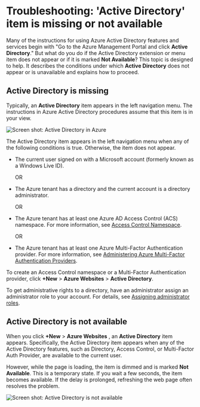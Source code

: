<properties
   pageTitle="Troubleshooting: 'Active Directory' item is missing or not available | Windows Azure "
   description="What to do when Active Directory menu item doesn't appear in the Azure Management Portal."
   services="active-directory"
   documentationCenter="na"
   authors="msmbaldwin"
   manager="mbaldwin"
   editor=""/>

<tags
	ms.service="active-directory"
	ms.date="08/24/2015"
	wacn.date=""/>

# Troubleshooting: 'Active Directory' item is missing or not available

Many of the instructions for using Azure Active Directory features and services begin with "Go to the Azure Management Portal and click **Active Directory**." But what do you do if the Active Directory extension or menu item does not appear or if it is marked **Not Available**? This topic is designed to help. It describes the conditions under which **Active Directory** does not appear or is unavailable and explains how to proceed.

## Active Directory is missing

Typically, an **Active Directory** item appears in the left navigation menu. The instructions in Azure Active Directory procedures assume that this item is in your view.

![Screen shot: Active Directory in Azure](./media/active-directory-troubleshooting/typical-view.png)

The Active Directory item appears in the left navigation menu when any of the following conditions is true. Otherwise, the item does not appear.

* The current user signed on with a Microsoft account (formerly known as a Windows Live ID).

    OR

* The Azure tenant has a directory and the current account is a directory administrator.

    OR

* The Azure tenant has at least one Azure AD Access Control (ACS) namespace. For more information, see [Access Control Namespace](https://msdn.microsoft.com/zh-cn/library/azure/gg185908.aspx).

    OR

* The Azure tenant has at least one Azure Multi-Factor Authentication provider. For more information, see [Administering Azure Multi-Factor Authentication Providers](multi-factor-authentication-get-started-cloud.md/creating-an-azure-multi-factor-auth-provider).

To create an Access Control namespace or a Multi-Factor Authentication provider, click **+New** > <!-- deleted by customization **App Services** --><!-- keep by customization: begin --> **Azure Websites** <!-- keep by customization: end --> > **Active Directory**.

To get administrative rights to a directory, have an administrator assign an administrator role to your account. For details, see [Assigning administrator roles](/documentation/articles/active-directory-assign-admin-roles).

## Active Directory is not available

When you click **+New** > <!-- deleted by customization **App Services** --><!-- keep by customization: begin --> **Azure Websites** <!-- keep by customization: end -->, an **Active Directory** item appears. Specifically, the Active Directory item appears when any of the Active Directory features, such as Directory, Access Control, or Multi-Factor Auth Provider, are available to the current user.

However, while the page is loading, the item is dimmed and is marked **Not Available**. This is a temporary state. If you wait a few seconds, the item becomes available. If the delay is prolonged, refreshing the web page often resolves the problem.

![Screen shot: Active Directory is not available](./media/active-directory-troubleshooting/not-available.png)
